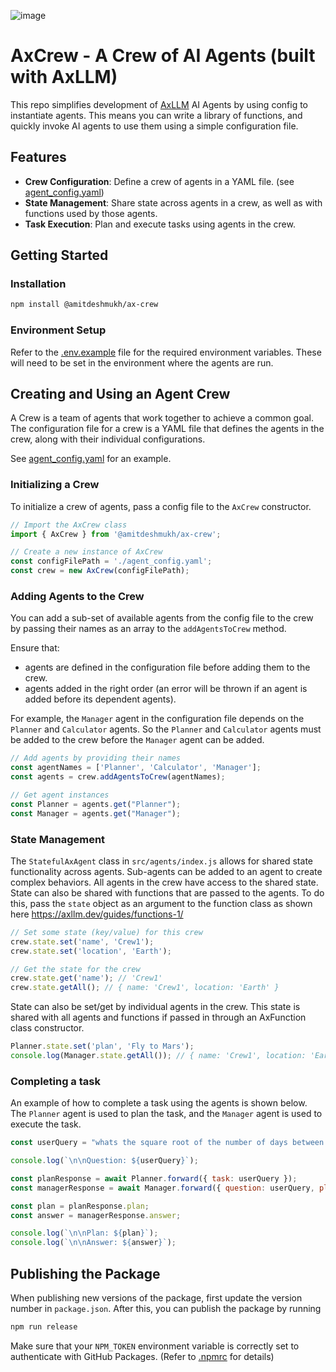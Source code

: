 ![image](axcrew.png)

# AxCrew - A Crew of AI Agents (built with AxLLM)

This repo simplifies development of [AxLLM](https://axllm.dev) AI Agents by using config to instantiate agents. This means you can write a library of functions, and quickly invoke AI agents to use them using a simple configuration file.

## Features
- **Crew Configuration**: Define a crew of agents in a YAML file. (see [agent_config.yaml](agent_config.yaml))
- **State Management**: Share state across agents in a crew, as well as with functions used by those agents.
- **Task Execution**: Plan and execute tasks using agents in the crew.

## Getting Started

### Installation
```bash
npm install @amitdeshmukh/ax-crew
```

### Environment Setup
Refer to the [.env.example](.env.example) file for the required environment variables. These will need to be set in the environment where the agents are run.

## Creating and Using an Agent Crew
A Crew is a team of agents that work together to achieve a common goal. The configuration file for a crew is a YAML file that defines the agents in the crew, along with their individual configurations.

See [agent_config.yaml](agent_config.yaml) for an example.

### Initializing a Crew

To initialize a crew of agents, pass a config file to the `AxCrew` constructor.

```javascript
// Import the AxCrew class
import { AxCrew } from '@amitdeshmukh/ax-crew';

// Create a new instance of AxCrew
const configFilePath = './agent_config.yaml';
const crew = new AxCrew(configFilePath);
```

### Adding Agents to the Crew
You can add a sub-set of available agents from the config file to the crew by passing their names as an array to the `addAgentsToCrew` method.

Ensure that:
  - agents are defined in the configuration file before adding them to the crew. 
  - agents added in the right order (an error will be thrown if an agent is added before its dependent agents).

For example, the `Manager` agent in the configuration file depends on the `Planner` and `Calculator` agents. So the `Planner` and `Calculator` agents must be added to the crew before the `Manager` agent can be added.

```javascript
// Add agents by providing their names
const agentNames = ['Planner', 'Calculator', 'Manager'];
const agents = crew.addAgentsToCrew(agentNames);

// Get agent instances
const Planner = agents.get("Planner");
const Manager = agents.get("Manager");
```

### State Management

The `StatefulAxAgent` class in `src/agents/index.js` allows for shared state functionality across agents. Sub-agents can be added to an agent to create complex behaviors. All agents in the crew have access to the shared state. State can also be shared with functions that are passed to the agents. To do this, pass the `state` object as an argument to the function class as shown here https://axllm.dev/guides/functions-1/


```javascript
// Set some state (key/value) for this crew
crew.state.set('name', 'Crew1');
crew.state.set('location', 'Earth');

// Get the state for the crew
crew.state.get('name'); // 'Crew1'
crew.state.getAll(); // { name: 'Crew1', location: 'Earth' }
``` 

State can also be set/get by individual agents in the crew. This state is shared with all agents and functions if passed in through an AxFunction class constructor.

```javascript
Planner.state.set('plan', 'Fly to Mars'); 
console.log(Manager.state.getAll()); // { name: 'Crew1', location: 'Earth', plan: 'Fly to Mars' }
```

### Completing a task

An example of how to complete a task using the agents is shown below. The `Planner` agent is used to plan the task, and the `Manager` agent is used to execute the task.

```javascript
const userQuery = "whats the square root of the number of days between now and Christmas";

console.log(`\n\nQuestion: ${userQuery}`);

const planResponse = await Planner.forward({ task: userQuery });
const managerResponse = await Manager.forward({ question: userQuery, plan: planResponse.plan });

const plan = planResponse.plan;
const answer = managerResponse.answer;

console.log(`\n\nPlan: ${plan}`);
console.log(`\n\nAnswer: ${answer}`);
```
## Publishing the Package
When publishing new versions of the package, first update the version number in `package.json`. After this, you can publish the package by running 
```sh
npm run release
```

Make sure that your `NPM_TOKEN` environment variable is correctly set to authenticate with GitHub Packages. (Refer to [.npmrc](.npmrc) for details)

